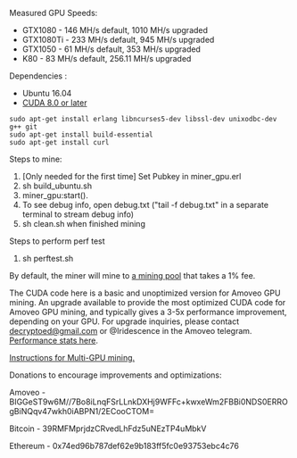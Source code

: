 Measured GPU Speeds:
- GTX1080 - 146 MH/s default, 1010 MH/s upgraded 
- GTX1080Ti - 233 MH/s default, 945 MH/s upgraded
- GTX1050 - 61 MH/s default, 353 MH/s upgraded
- K80 - 83 MH/s default, 256.11 MH/s upgraded

Dependencies :
- Ubuntu 16.04
- [CUDA 8.0 or later](https://askubuntu.com/a/799185)
```
sudo apt-get install erlang libncurses5-dev libssl-dev unixodbc-dev g++ git
sudo apt-get install build-essential
sudo apt-get install curl
```

Steps to mine:
1. [Only needed for the first time] Set Pubkey in miner_gpu.erl
2. sh build_ubuntu.sh
3. miner_gpu:start().
4. To see debug info, open debug.txt ("tail -f debug.txt" in a separate terminal to stream debug info)
5. sh clean.sh when finished mining

Steps to perform perf test
1. sh perftest.sh

By default, the miner will mine to [a mining pool](https://github.com/zack-bitcoin/amoveo-mining-pool) that takes a 1% fee.

The CUDA code here is a basic and unoptimized version for Amoveo GPU mining. An upgrade available to provide the most optimized CUDA code for Amoveo GPU mining, and typically gives a 3-5x performance improvement, depending on your GPU. For upgrade inquiries, please contact decryptoed@gmail.com or @Iridescence in the Amoveo telegram. [Performance stats here](https://github.com/decryptoed/amoveo-cuda-miner/blob/master/stats.txt).

[Instructions for Multi-GPU mining.](https://github.com/decryptoed/amoveo-cuda-miner/blob/master/docs/Multi-GPU.md)

Donations to encourage improvements and optimizations:

Amoveo - BIGGeST9w6M//7Bo8iLnqFSrLLnkDXHj9WFFc+kwxeWm2FBBi0NDS0ERROgBiNQqv47wkh0iABPN1/2ECooCTOM=

Bitcoin - 39RMFMprjdzCRvedLhFdz5uNEzTP4uMbkV

Ethereum - 0x74ed96b787def62e9b183ff5fc0e93753ebc4c76